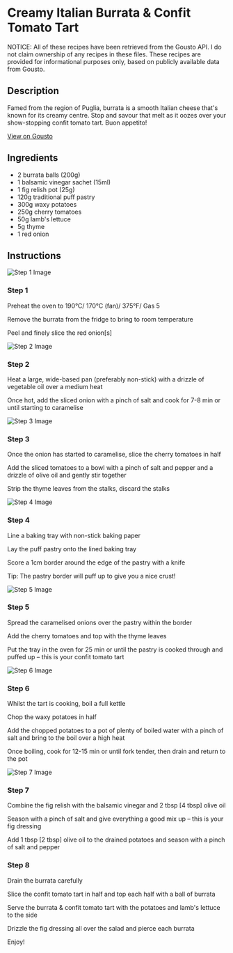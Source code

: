 # Creamy Italian Burrata & Confit Tomato Tart

NOTICE: All of these recipes have been retrieved from the Gousto API. I do not claim ownership of any recipes in these files. These recipes are provided for informational purposes only, based on publicly available data from Gousto.

## Description

Famed from the region of Puglia, burrata is a smooth Italian cheese that's known for its creamy centre. Stop and savour that melt as it oozes over your show-stopping confit tomato tart. Buon appetito!

[View on Gousto](https://www.gousto.co.uk/recipes/cookbook/creamy-italian-burrata-confit-tomato-tart)

## Ingredients

- 2 burrata balls (200g)
- 1 balsamic vinegar sachet (15ml)
- 1 fig relish pot (25g)
- 120g traditional puff pastry
- 300g waxy potatoes
- 250g cherry tomatoes
- 50g lamb's lettuce
- 5g thyme
- 1 red onion

## Instructions

![Step 1 Image](https://production-media.gousto.co.uk/cms/recipe-step-image/step-1-1580131265900-x200.jpg)

### Step 1

Preheat the oven to 190°C/ 170°C (fan)/ 375°F/ Gas 5

Remove the burrata from the fridge to bring to room temperature

Peel and finely slice the red onion<span class="text-danger">[s]</span>

![Step 2 Image](https://production-media.gousto.co.uk/cms/recipe-step-image/step-2-1580131270004-x200.jpg)

### Step 2

Heat a large, wide-based pan (preferably non-stick) with a drizzle of vegetable oil over a medium heat

Once hot, add the sliced onion with a pinch of salt and cook for 7-8 min or until starting to caramelise

![Step 3 Image](https://production-media.gousto.co.uk/cms/recipe-step-image/step-3-1580131273850-x200.jpg)

### Step 3

Once the onion has started to caramelise, slice the cherry tomatoes in half

Add the sliced tomatoes to a bowl with a pinch of salt and pepper and a drizzle of olive oil and gently stir together

Strip the thyme leaves from the stalks, discard the stalks

![Step 4 Image](https://production-media.gousto.co.uk/cms/recipe-step-image/step-4-1580131280238-x200.jpg)

### Step 4

Line a baking tray with non-stick baking paper

Lay the puff pastry onto the lined baking tray

Score a 1cm border around the edge of the pastry with a knife

Tip: The pastry border will puff up to give you a nice crust!

![Step 5 Image](https://production-media.gousto.co.uk/cms/recipe-step-image/step-5-1580131283887-x200.jpg)

### Step 5

Spread the caramelised onions over the pastry within the border

Add the cherry tomatoes and top with the thyme leaves

Put the tray in the oven for 25 min or until the pastry is cooked through and puffed up – this is your confit tomato tart

![Step 6 Image](https://production-media.gousto.co.uk/cms/recipe-step-image/step-6-1580131287902-x200.jpg)

### Step 6

Whilst the tart is cooking, boil a full kettle

Chop the waxy potatoes in half

Add the chopped potatoes to a pot of plenty of boiled water with a pinch of salt and bring to the boil over a high heat

Once boiling, cook for 12-15 min or until fork tender, then drain and return to the pot

![Step 7 Image](https://production-media.gousto.co.uk/cms/recipe-step-image/step-7-1580131291389-x200.jpg)

### Step 7

Combine the fig relish with the balsamic vinegar and 2 tbsp<span class="text-danger"> [4 tbsp]</span> olive oil

Season with a pinch of salt and give everything a good mix up – this is your fig dressing

Add 1 tbsp <span class="text-danger">[2 tbsp]</span> olive oil to the drained potatoes and season with a pinch of salt and pepper

### Step 8

Drain the burrata carefully

Slice the confit tomato tart in half and top each half with a ball of burrata

Serve the burrata & confit tomato tart with the potatoes and lamb's lettuce to the side

Drizzle the fig dressing all over the salad and pierce each burrata

Enjoy!

